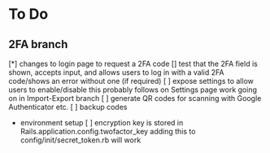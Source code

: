 # To Do

## 2FA branch

[*] changes to login page to request a 2FA code
[] test that the 2FA field is shown, accepts input, and allows users to log in with a valid 2FA code/shows an error without one (if required)
[ ] expose settings to allow users to enable/disable
	this probably follows on Settings page work going on in Import-Export branch
[ ] generate QR codes for scanning with Google Authenticator etc.
[ ] backup codes
* environment setup
[ ] encryption key is stored in Rails.application.config.twofactor_key
	adding this to config/init/secret_token.rb will work
